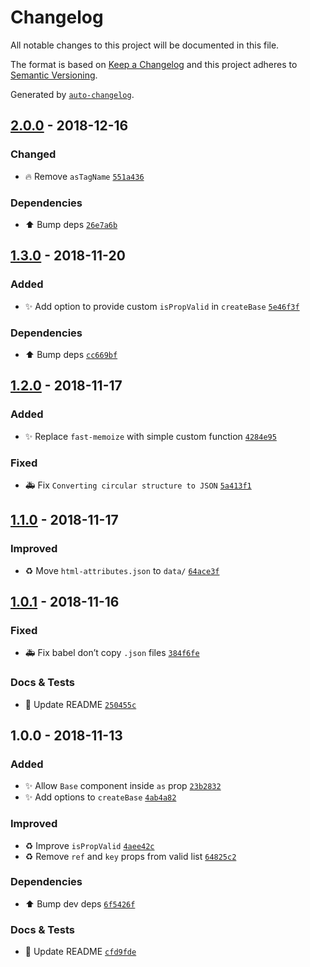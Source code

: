 # Changelog
All notable changes to this project will be documented in this file.

The format is based on [Keep a Changelog](http://keepachangelog.com/en/1.0.0/)
and this project adheres to [Semantic Versioning](http://semver.org/spec/v2.0.0.html).

Generated by [`auto-changelog`](https://github.com/CookPete/auto-changelog).

## [2.0.0](https://github.com/exah/react-base-component/compare/1.3.0...2.0.0) - 2018-12-16

### Changed

- 🔥 Remove `asTagName` [`551a436`](https://github.com/exah/react-base-component/commit/551a4365046e12bb6bb47e282bf8ce05b57d7b28)

### Dependencies

- ⬆️ Bump deps [`26e7a6b`](https://github.com/exah/react-base-component/commit/26e7a6b849ca653728a0a9afbf65efb2aac912a2)

## [1.3.0](https://github.com/exah/react-base-component/compare/1.2.0...1.3.0) - 2018-11-20
### Added

- ✨ Add option to provide custom `isPropValid` in `createBase` [`5e46f3f`](https://github.com/exah/react-base-component/commit/5e46f3f50ce0a9b6a330f24490e552a439e437cc)

### Dependencies

- ⬆️ Bump deps [`cc669bf`](https://github.com/exah/react-base-component/commit/cc669bf0988d494d478538189767897285ea28b7)

## [1.2.0](https://github.com/exah/react-base-component/compare/1.1.0...1.2.0) - 2018-11-17
### Added

- ✨ Replace `fast-memoize` with simple custom function [`4284e95`](https://github.com/exah/react-base-component/commit/4284e95534119b014c681e72ffebdbb4f4706101)

### Fixed

- 🚑 Fix `Converting circular structure to JSON` [`5a413f1`](https://github.com/exah/react-base-component/commit/5a413f13187a8844926241a1b56ff334dee94a5a)

## [1.1.0](https://github.com/exah/react-base-component/compare/1.0.1...1.1.0) - 2018-11-17

### Improved

- ♻️ Move `html-attributes.json` to `data/` [`64ace3f`](https://github.com/exah/react-base-component/commit/64ace3f11b7eba3409da2c66f8d12adb407d2467)

## [1.0.1](https://github.com/exah/react-base-component/compare/1.0.0...1.0.1) - 2018-11-16

### Fixed

- 🚑 Fix babel don’t copy `.json` files [`384f6fe`](https://github.com/exah/react-base-component/commit/384f6fe2d187c458c51f918f21b4d43f05551076)

### Docs & Tests

- 📝 Update README [`250455c`](https://github.com/exah/react-base-component/commit/250455cb9151d44cc56a741a71c1e0abed39c821)

## 1.0.0 - 2018-11-13
### Added

- ✨ Allow `Base` component inside `as` prop [`23b2832`](https://github.com/exah/react-base-component/commit/23b2832745a477f7a388822e33dbd4a3b07c4234)
- ✨ Add options to `createBase` [`4ab4a82`](https://github.com/exah/react-base-component/commit/4ab4a82e0c6002e5eef7c177bb27b8087b30d454)

### Improved

- ♻️ Improve `isPropValid` [`4aee42c`](https://github.com/exah/react-base-component/commit/4aee42c110d7bb9a6cff0dc8a674e68897224250)
- ♻️ Remove `ref` and `key` props from valid list [`64825c2`](https://github.com/exah/react-base-component/commit/64825c2fa1655a53947017110b3b95da462fd0cf)

### Dependencies

- ⬆️ Bump dev deps [`6f5426f`](https://github.com/exah/react-base-component/commit/6f5426f1bf9e2dc114358f6b93bb6896a56f29b5)

### Docs & Tests

- 📝 Update README [`cfd9fde`](https://github.com/exah/react-base-component/commit/cfd9fdeac608764319e6d9fe244362f79db712c3)
